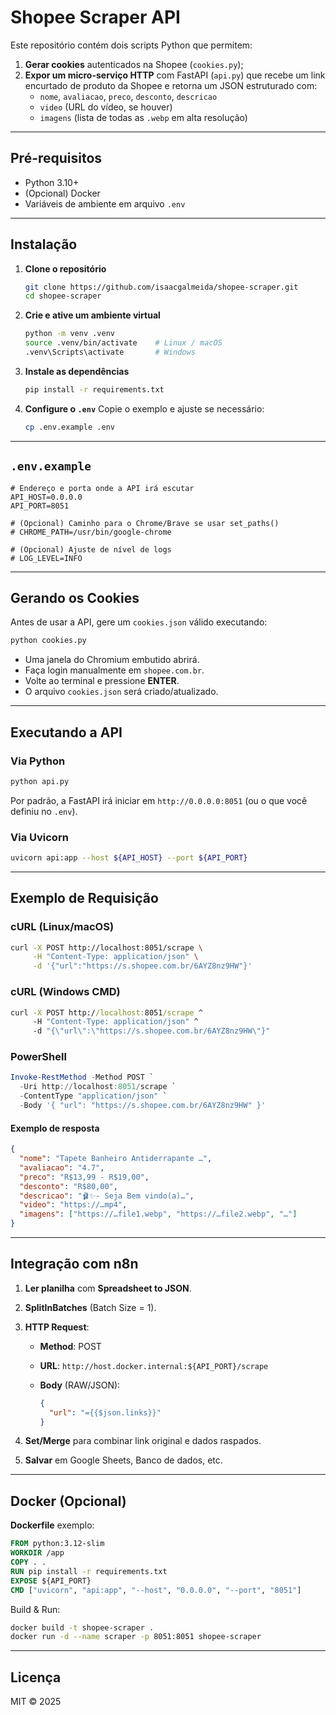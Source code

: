 # Shopee Scraper API

Este repositório contém dois scripts Python que permitem:

1. **Gerar cookies** autenticados na Shopee (`cookies.py`);
2. **Expor um micro-serviço HTTP** com FastAPI (`api.py`) que recebe um link encurtado de produto da Shopee e retorna um JSON estruturado com:
   - `nome`, `avaliacao`, `preco`, `desconto`, `descricao`
   - `video` (URL do vídeo, se houver)
   - `imagens` (lista de todas as `.webp` em alta resolução)

---

## Pré-requisitos

- Python 3.10+
- (Opcional) Docker
- Variáveis de ambiente em arquivo `.env`

---

## Instalação

1. **Clone o repositório**

   ```bash
   git clone https://github.com/isaacgalmeida/shopee-scraper.git
   cd shopee-scraper
   ```

2. **Crie e ative um ambiente virtual**

   ```bash
   python -m venv .venv
   source .venv/bin/activate    # Linux / macOS
   .venv\Scripts\activate       # Windows
   ```

3. **Instale as dependências**

   ```bash
   pip install -r requirements.txt
   ```

4. **Configure o `.env`**
   Copie o exemplo e ajuste se necessário:

   ```bash
   cp .env.example .env
   ```

---

## `.env.example`

```dotenv
# Endereço e porta onde a API irá escutar
API_HOST=0.0.0.0
API_PORT=8051

# (Opcional) Caminho para o Chrome/Brave se usar set_paths()
# CHROME_PATH=/usr/bin/google-chrome

# (Opcional) Ajuste de nível de logs
# LOG_LEVEL=INFO
```

---

## Gerando os Cookies

Antes de usar a API, gere um `cookies.json` válido executando:

```bash
python cookies.py
```

- Uma janela do Chromium embutido abrirá.
- Faça login manualmente em `shopee.com.br`.
- Volte ao terminal e pressione **ENTER**.
- O arquivo `cookies.json` será criado/atualizado.

---

## Executando a API

### Via Python

```bash
python api.py
```

Por padrão, a FastAPI irá iniciar em `http://0.0.0.0:8051` (ou o que você definiu no `.env`).

### Via Uvicorn

```bash
uvicorn api:app --host ${API_HOST} --port ${API_PORT}
```

---

## Exemplo de Requisição

### cURL (Linux/macOS)

```bash
curl -X POST http://localhost:8051/scrape \
     -H "Content-Type: application/json" \
     -d '{"url":"https://s.shopee.com.br/6AYZ8nz9HW"}'
```

### cURL (Windows CMD)

```bat
curl -X POST http://localhost:8051/scrape ^
     -H "Content-Type: application/json" ^
     -d "{\"url\":\"https://s.shopee.com.br/6AYZ8nz9HW\"}"
```

### PowerShell

```powershell
Invoke-RestMethod -Method POST `
  -Uri http://localhost:8051/scrape `
  -ContentType "application/json" `
  -Body '{ "url": "https://s.shopee.com.br/6AYZ8nz9HW" }'
```

#### Exemplo de resposta

```json
{
  "nome": "Tapete Banheiro Antiderrapante …",
  "avaliacao": "4.7",
  "preco": "R$13,99 - R$19,00",
  "desconto": "R$80,00",
  "descricao": "🩰✨- Seja Bem vindo(a)…",
  "video": "https://…mp4",
  "imagens": ["https://…file1.webp", "https://…file2.webp", "…"]
}
```

---

## Integração com n8n

1. **Ler planilha** com **Spreadsheet to JSON**.
2. **SplitInBatches** (Batch Size = 1).
3. **HTTP Request**:

   - **Method**: POST
   - **URL**: `http://host.docker.internal:${API_PORT}/scrape`
   - **Body** (RAW/JSON):

     ```json
     {
       "url": "={{$json.links}}"
     }
     ```

4. **Set/Merge** para combinar link original e dados raspados.
5. **Salvar** em Google Sheets, Banco de dados, etc.

---

## Docker (Opcional)

**Dockerfile** exemplo:

```dockerfile
FROM python:3.12-slim
WORKDIR /app
COPY . .
RUN pip install -r requirements.txt
EXPOSE ${API_PORT}
CMD ["uvicorn", "api:app", "--host", "0.0.0.0", "--port", "8051"]
```

Build & Run:

```bash
docker build -t shopee-scraper .
docker run -d --name scraper -p 8051:8051 shopee-scraper
```

---

## Licença

MIT © 2025

```

```
